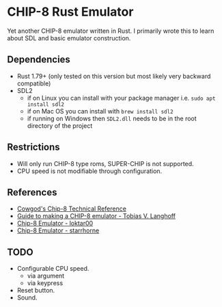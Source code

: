 # CHIP-8 Rust Emulator

Yet another CHIP-8 emulator written in Rust. I primarily wrote this to learn about SDL and basic emulator construction.

## Dependencies

- Rust 1.79+ (only tested on this version but most likely very backward compatible)
- SDL2
  - if on Linux you can install with your package manager i.e. `sudo apt install sdl2`
  - if on Mac OS you can install with `brew install sdl2`
  - if running on Windows then `SDL2.dll` needs to be in the root directory of the project

## Restrictions

- Will only run CHIP-8 type roms, SUPER-CHIP is not supported.
- CPU speed is not modifiable through configuration.

## References

- [Cowgod's Chip-8 Technical Reference](http://devernay.free.fr/hacks/chip8/C8TECH10.HTM#4xkk)
- [Guide to making a CHIP-8 emulator - Tobias V. Langhoff](https://tobiasvl.github.io/blog/write-a-chip-8-emulator/)
- [Chip-8 Emulator - loktar00](https://github.com/loktar00/chip8)
- [Chip-8 Emulator - starrhorne](https://github.com/starrhorne/chip8-rust)

## TODO

- Configurable CPU speed.
  - via argument
  - via keypress
- Reset button.
- Sound.
